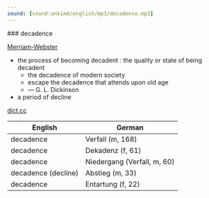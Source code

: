 ```yaml
---
sound: [sound:ankimd/english/mp3/decadence.mp3]
---
```


\### decadence

[Merriam-Webster](https://www.merriam-webster.com/dictionary/decadence)

- the process of becoming decadent : the quality or state of being decadent
    - the decadence of modern society
    - escape the decadence that attends upon old age
    - — G. L. Dickinson
- a period of decline

[dict.cc](https://www.dict.cc/decadence)

| English        | German       |
| -------------- | ------------ |
| decadence | Verfall (m, 168) |
| decadence | Dekadenz (f, 61) |
| decadence | Niedergang (Verfall, m, 60) |
| decadence (decline) | Abstieg (m, 33) |
| decadence | Entartung (f, 22) |
